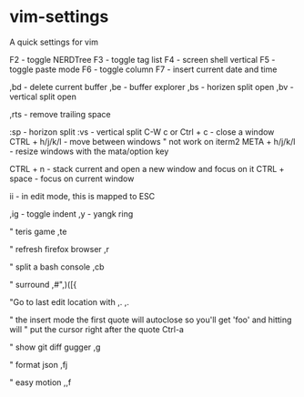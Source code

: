 vim-settings
============
A quick settings for vim


F2 - toggle NERDTree
F3 - toggle tag list
F4 - screen shell vertical
F5 - toggle paste mode
F6 - toggle column
F7 - insert current date and time

,bd - delete current buffer
,be - buffer explorer
,bs - horizen split open
,bv - vertical split open

,rts - remove trailing space

:sp - horizon split
:vs - vertical split
C-W c  or Ctrl + c - close a window
CTRL + h/j/k/l - move between windows
" not work on iterm2
META + h/j/k/l - resize windows with the mata/option key

CTRL + n - stack current and open a new window and focus on it
CTRL + space - focus on current window

ii - in edit mode, this is mapped to ESC

,ig - toggle indent
,y  - yangk ring

" teris game
,te

" refresh firefox browser
,r

" split a bash console
,cb

" surround
,#",)([{

"Go to last edit location with ,.
,.

" the insert mode the first quote will autoclose so you'll get 'foo' and hitting <c-a> will
" put the cursor right after the quote
Ctrl-a

" show git diff gugger
,g

" format json
,fj

" easy motion
,,f<char>

